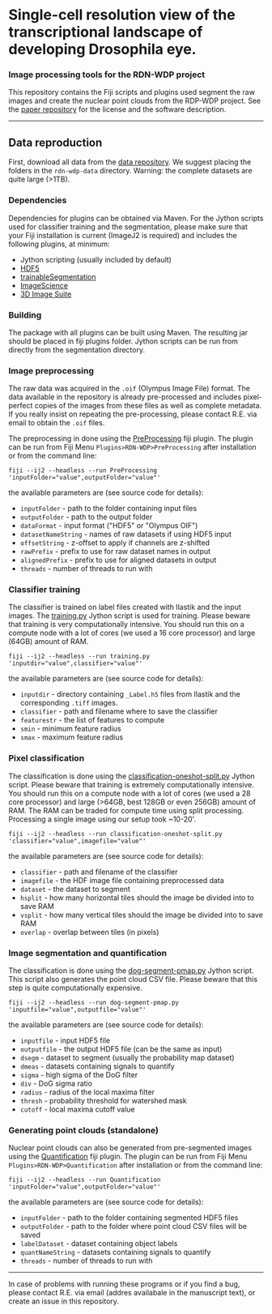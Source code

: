 # Single-cell resolution view of the transcriptional landscape of developing Drosophila eye.
### Image processing tools for the RDN-WDP project

This repository contains the Fiji scripts and plugins used segment the raw images and create the
nuclear point clouds from the RDP-WDP project. See the [paper repository](https://github.com/HassanLab/rdn-wdp-paper)
for the license and the software description.

---

## Data reproduction
First, download all data from the [data repository](https://github.com/HassanLab/rdn-wdp-data).
We suggest placing the folders in the `rdn-wdp-data` directory. Warning: the complete datasets
are quite large (>1TB).

### Dependencies
Dependencies for plugins can be obtained via Maven. For the Jython scripts used for classifier training
and the segmentation, please make sure that your Fiji installation is current (ImageJ2 is required)
and includes the following plugins, at minimum:

* Jython scripting (usually included by default)
* [HDF5](https://imagej.net/HDF5_Vibez)
* [trainableSegmentation](https://imagej.net/Trainable_Weka_Segmentation)
* [ImageScience](https://imagej.net/ImageScience)
* [3D Image Suite](https://imagejdocu.tudor.lu/doku.php?id=plugin:stacks:3d_ij_suite:start)

### Building
The package with all plugins can be built using Maven. The resulting jar should be placed in fiji
plugins folder. Jython scripts can be run from directly from the segmentation directory.

### Image preprocessing
The raw data was acquired in the `.oif` (Olympus Image File) format. The data available in the
repository is already pre-processed and includes pixel-perfect copies of the images from these files
as well as complete metadata. If you really insist on repeating the pre-processing, please contact R.E.
via email to obtain the `.oif` files.

The preprocessing in done using the [PreProcessing](src/main/java/eu/hassanlab/rdnwdp/PreProcessing.java) fiji plugin.
The plugin can be run from Fiji Menu `Plugins>RDN-WDP>PreProcessing` after installation or from the command line:

`fiji --ij2 --headless --run PreProcessing 'inputFolder="value",outputFolder="value"'`

the available parameters are (see source code for details):

* `inputFolder` - path to the folder containing input files
* `outputFolder` - path to the output folder
* `dataFormat` - input format ("HDF5" or "Olympus OIF")
* `datasetNameString` - names of raw datasets if using HDF5 input
* `offsetString` - z-offset to apply if channels are z-shifted
* `rawPrefix` - prefix to use for raw dataset names in output
* `alignedPrefix` - prefix to use for aligned datasets in output
* `threads` - number of threads to run with

### Classifier training
The classifier is trained on label files created with Ilastik and the input images.
The [training.py](segmentation/training.py) Jython script is used for training. Please beware
that training is very computationally intensive. You should run this on a compute node
with a lot of cores (we used a 16 core processor) and large (64GB) amount of RAM.

`fiji --ij2 --headless --run training.py 'inputdir="value",classifier="value"'`

the available parameters are (see source code for details):

* `inputdir` - directory containing `_Label.h5` files from Ilastik and the corresponding `.tiff` images.
* `classifier` - path and filename where to save the classifier
* `featurestr` - the list of features to compute
* `smin` - minimum feature radius
* `smax` - maximum feature radius

### Pixel classification
The classification is done using the [classification-oneshot-split.py](segmentation/classification-oneshot-split.py)
Jython script. Please beware that training is extremely computationally intensive. You should run
this on a compute node with a lot of cores (we used a 28 core processor) and large
(>64GB, best 128GB or even 256GB) amount of RAM. The RAM can be traded for compute time using
split processing. Processing a single image using our setup took ~10-20'.

`fiji --ij2 --headless --run classification-oneshot-split.py 'classifier="value",imagefile="value"'`

the available parameters are (see source code for details):

* `classifier` - path and filename of the classifier
* `imagefile` - the HDF image file containing preprocessed data
* `dataset` - the dataset to segment
* `hsplit` - how many horizontal tiles should the image be divided into to save RAM
* `vsplit` - how many vertical tiles should the image be divided into to save RAM
* `overlap` - overlap between tiles (in pixels)

### Image segmentation and quantification
The classification is done using the [dog-segment-pmap.py](segmentation/dog-segment-pmap.py)
Jython script. This script also generates the point cloud CSV file.
Please beware that this step is quite computationally expensive.

`fiji --ij2 --headless --run dog-segment-pmap.py 'inputfile="value",outputfile="value"'`

the available parameters are (see source code for details):

* `inputfile` - input HDF5 file
* `outputfile` - the output HDF5 file (can be the same as input)
* `dsegm` - dataset to segment (usually the probability map dataset)
* `dmeas` - datasets containing signals to quantify
* `sigma` - high sigma of the DoG filter
* `div` - DoG sigma ratio
* `radius` - radius of the local maxima filter
* `thresh` - probability threshold for watershed mask
* `cutoff` - local maxima cutoff value

### Generating point clouds (standalone)
Nuclear point clouds can also be generated from pre-segmented images using the
[Quantification](src/main/java/eu/hassanlab/rdnwdp/Quantification.java) fiji plugin.
The plugin can be run from Fiji Menu `Plugins>RDN-WDP>Quantification` after installation or from the command line:

`fiji --ij2 --headless --run Quantification 'inputFolder="value",outputFolder="value"'`

the available parameters are (see source code for details):

* `inputFolder` - path to the folder containing segmented HDF5 files
* `outputFolder` - path to the folder where point cloud CSV files will be saved
* `labelDataset` - dataset containing object labels
* `quantNameString` - datasets containing signals to quantify
* `threads` - number of threads to run with

---

In case of problems with running these programs or if you find a bug, please contact R.E.
via email (addres availabale in the manuscript text), or create an issue in this repository.

